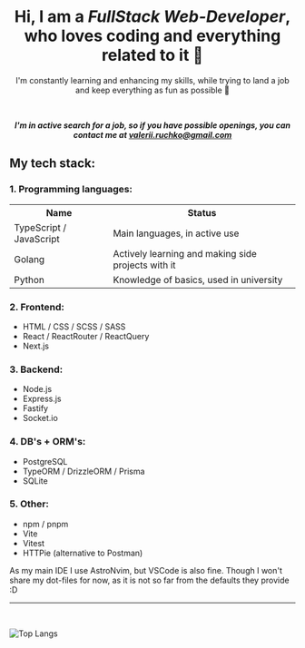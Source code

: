 <div align="center">
	<h1> Hi, I am a <em>FullStack Web-Developer</em>, who loves coding and everything related to it 👀 </h1>
		<p>I'm constantly learning and enhancing my skills, while trying to land a job and keep everything as fun as possible 💃</p>
<br/>
	
***I'm in active search for a job, so if you have possible openings, you can contact me at <a href="mailto:valerii.ruchko@gmail.com">valerii.ruchko@gmail.com</a>***
</div>

## My tech stack:

### 1. Programming languages:
<table>
		<tr>
			<th>Name</th>
			<th>Status</th>
		</tr>
		<tr>
			<td>TypeScript / JavaScript</td>
			<td>Main languages, in active use</td>
		</tr>
		<tr>
			<td>Golang</td>
			<td>Actively learning and making side projects with it</td>
		</tr>
		<tr>
			<td>Python</td>
			<td>Knowledge of basics, used in university</td>
		</tr>
</table>

### 2. Frontend:
- HTML / CSS / SCSS / SASS
- React / ReactRouter / ReactQuery
- Next.js
	
### 3. Backend:
- Node.js
- Express.js
- Fastify
- Socket.io

### 4. DB's + ORM's:
- PostgreSQL
- TypeORM / DrizzleORM / Prisma
- SQLite

### 5. Other:
- npm / pnpm
- Vite
- Vitest
- HTTPie (alternative to Postman)



As my main IDE I use AstroNvim, but VSCode is also fine.
Though I won't share my dot-files for now, as it is not so far from the defaults they provide :D

<hr/>
<br/>


![Top Langs](https://github-readme-stats.vercel.app/api/top-langs/?username=valeriiruchko&size_weight=0.5&count_weight=0.5&layout=pie)

<!--
**ValeriiRuchko/ValeriiRuchko** is a ✨ _special_ ✨ repository because its `README.md` (this file) appears on your GitHub profile.

Here are some ideas to get you started:

- 🔭 I’m currently working on ...
- 🌱 I’m currently learning ...
- 👯 I’m looking to collaborate on ...
- 🤔 I’m looking for help with ...
- 💬 Ask me about ...
- 📫 How to reach me: ...
- 😄 Pronouns: ...
- ⚡ Fun fact: ...
-->
